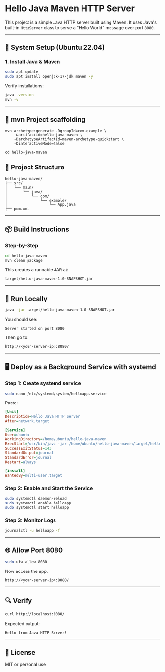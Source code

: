 # Hello Java Maven HTTP Server

This project is a simple Java HTTP server built using Maven. It uses Java's built-in `HttpServer` class to serve a "Hello World" message over port `8080`.

---

## 🧰 System Setup (Ubuntu 22.04)

### 1. Install Java & Maven

```bash
sudo apt update
sudo apt install openjdk-17-jdk maven -y
```

Verify installations:

```bash
java -version
mvn -v
```

---
## 📁 mvn Project scaffolding
```
mvn archetype:generate -DgroupId=com.example \
    -DartifactId=hello-java-maven \
    -DarchetypeArtifactId=maven-archetype-quickstart \
    -DinteractiveMode=false

cd hello-java-maven
```

## 📁 Project Structure

```
hello-java-maven/
├── src/
│   └── main/
│       └── java/
│           └── com/
│               └── example/
│                   └── App.java
├── pom.xml
```

---

## 📦 Build Instructions

### Step-by-Step

```bash
cd hello-java-maven
mvn clean package
```

This creates a runnable JAR at:

```
target/hello-java-maven-1.0-SNAPSHOT.jar
```

---

## 🚀 Run Locally

```bash
java -jar target/hello-java-maven-1.0-SNAPSHOT.jar
```

You should see:

```
Server started on port 8080
```

Then go to:

```
http://<your-server-ip>:8080/
```

---

## 🖥️ Deploy as a Background Service with systemd

### Step 1: Create systemd service

```bash
sudo nano /etc/systemd/system/helloapp.service
```

Paste:

```ini
[Unit]
Description=Hello Java HTTP Server
After=network.target

[Service]
User=ubuntu
WorkingDirectory=/home/ubuntu/hello-java-maven
ExecStart=/usr/bin/java -jar /home/ubuntu/hello-java-maven/target/hello-java-maven-1.0-SNAPSHOT.jar
SuccessExitStatus=143
StandardOutput=journal
StandardError=journal
Restart=always

[Install]
WantedBy=multi-user.target
```

### Step 2: Enable and Start the Service

```bash
sudo systemctl daemon-reload
sudo systemctl enable helloapp
sudo systemctl start helloapp
```

### Step 3: Monitor Logs

```bash
journalctl -u helloapp -f
```

---

## 🌐 Allow Port 8080

```bash
sudo ufw allow 8080
```

Now access the app:

```
http://<your-server-ip>:8080/
```

---

## 🔍 Verify

```bash
curl http://localhost:8080/
```

Expected output:

```
Hello from Java HTTP Server!
```

---

## 📄 License

MIT or personal use

